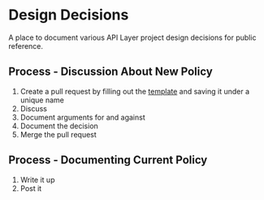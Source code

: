 # Design Decisions

A place to document various API Layer project design decisions for public reference.

## Process - Discussion About New Policy

1. Create a pull request by filling out the [template](TEMPLATE.md) and saving it under a unique name
1. Discuss
1. Document arguments for and against
1. Document the decision
1. Merge the pull request

## Process - Documenting Current Policy

1. Write it up
1. Post it
